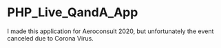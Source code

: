 # PHP_Live_QandA_App
I made this application for Aeroconsult 2020, but unfortunately the event canceled due to Corona Virus.
